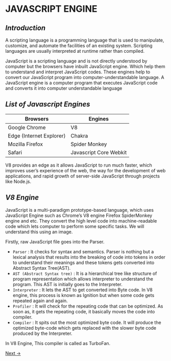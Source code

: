 # JAVASCRIPT ENGINE

## _Introduction_
A scripting language is a programming language that is used to manipulate, customize, and automate the facilities of an existing system. Scripting languages are usually interpreted at runtime rather than compiled.

JavaScript is a scripting language and is not directly understood by computer but the browsers have inbuilt JavaScript engine. Which help them to understand and interpret JavaScript codes. These engines help to convert our JavaScript program into computer-understandable language. A JavaScript engine is a computer program that executes JavaScript code and converts it into computer understandable language

## _List of Javascript Engines_
 | Browsers | Engines |
| ------ | ------ |
| Google Chrome | V8 |
| Edge (Internet Explorer) | Chakra |
| Mozilla Firefox | Spider Monkey |
| Safari | Javascript Core Webkit |

V8 provides an edge as it allows JavaScript to run much faster, which improves user’s experience of the web, the way for the development of web applications, and rapid growth of server-side JavaScript through projects like Node.js.

## _V8 Engine_

JavaScript is a multi-paradigm prototype-based language, which uses JavaScript Engine such as Chrome’s V8 engine Firefox SpiderMonkey engine and etc. They convert the high level code into machine-readable code which lets computer to perform some specific tasks. We will understand this using an image.


Firstly, raw JavaScript file goes into the Parser. 
 - `Parser` : It checks for syntax and semantics. Parser is nothing but a lexical analysis that results into the breaking of code into tokens in order to understand their meanings and these tokens gets converted into Abstract Syntax Tree(AST).
 - `AST (Abstract Syntax tree)` : It is a hierarchical tree like structure of program representation which allows interpreter to understand the program. This AST is initially goes to the Interpreter.
 - `Interpreter` : It lets the AST to get converted into Byte code. In V8 engine, this process is known as Ignition but when some code gets repeated again and again.
 - `Profiler` : It will check for the repeating code that can be optimized. As soon as, it gets the repeating code, it basically moves the code into compiler.
 - `Compiler` : It spits out the most optimized byte code. It will produce the optimized byte-code which gets replaced with the slower byte code produced by the Interpreter. 
 
 In V8 Engine, This compiler is called as TurboFan.


[Next →](./1.2%20Javascript%20Runtime.md)